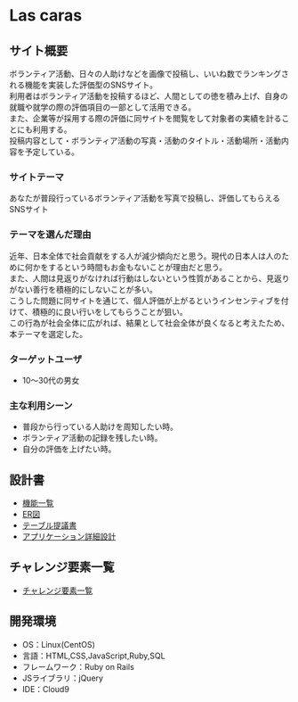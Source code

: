# Las caras

## サイト概要
ボランティア活動、日々の人助けなどを画像で投稿し、いいね数でランキングされる機能を実装した評価型のSNSサイト。<br>
利用者はボランティア活動を投稿するほど、人間としての徳を積み上げ、自身の就職や就学の際の評価項目の一部として活用できる。<br>
また、企業等が採用する際の評価に同サイトを閲覧をして対象者の実績を計ることにも利用する。<br>
投稿内容として・ボランティア活動の写真・活動のタイトル・活動場所・活動内容を予定している。


### サイトテーマ
あなたが普段行っているボランティア活動を写真で投稿し、評価してもらえるSNSサイト


### テーマを選んだ理由
近年、日本全体で社会貢献をする人が減少傾向だと思う。現代の日本人は人のために何かをするという時間もお金もないことが理由だと思う。<br>
また、人間は見返りがなければ行動はしないという性質があることから、見返りがない善行を積極的にしないことが多い。<br>
こうした問題に同サイトを通じて、個人評価が上がるというインセンティブを付けて、積極的に良い行いをしてもらうことが狙い。<br>
この行為が社会全体に広がれば、結果として社会全体が良くなると考えたため、本テーマを選定した。<br>



### ターゲットユーザ
- 10～30代の男女

### 主な利用シーン
- 普段から行っている人助けを周知したい時。<br>
- ボランティア活動の記録を残したい時。<br>
- 自分の評価を上げたい時。<br>


## 設計書
- [機能一覧](https://docs.google.com/spreadsheets/d/143FKEOayKwbgFH4eo-QM1MxnqwlFaJ8s6Aygbo_jb9s/edit?usp=sharing)
- [ER図](https://drive.google.com/file/d/1b_XnAFjZHtk8zzkqKJw0STK_aI9nOmQ_/view?usp=sharing)
- [テーブル提議書](https://docs.google.com/spreadsheets/d/1sTarjJ-hYvG0PuI95t2Er846XAaDdg3SxG2B04SQ4lM/edit?usp=sharing)
- [アプリケーション詳細設計](https://docs.google.com/spreadsheets/d/1EjtN_5u7oa620N1IUwcPljBqSL8628d7EJhcuMSO3S8/edit?usp=sharing)

## チャレンジ要素一覧
- [チャレンジ要素一覧](https://docs.google.com/spreadsheets/d/1LqZ4NpbXIp-19QHiEymqfhoHZ8IcXyYLEql4MtsnxYk/edit?usp=sharing)

## 開発環境
- OS：Linux(CentOS)
- 言語：HTML,CSS,JavaScript,Ruby,SQL
- フレームワーク：Ruby on Rails
- JSライブラリ：jQuery
- IDE：Cloud9

